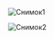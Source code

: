 ![Снимок1](https://github.com/user-attachments/assets/f2339d96-77e8-4194-a69c-8a46fce22de0)


![Снимок2](https://github.com/user-attachments/assets/102e81e9-d9fe-4da9-9021-8ff5dc6e5b21)


